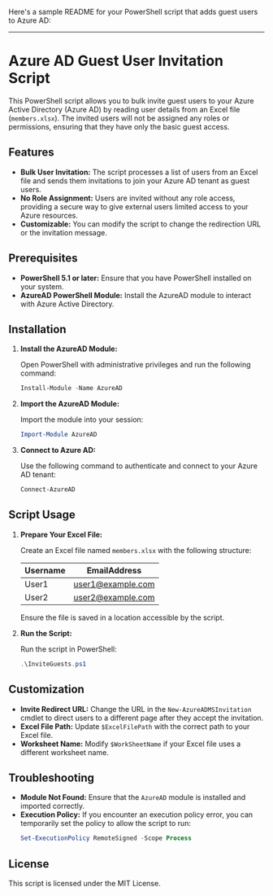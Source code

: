 Here's a sample README for your PowerShell script that adds guest users to Azure AD:

---

# Azure AD Guest User Invitation Script

This PowerShell script allows you to bulk invite guest users to your Azure Active Directory (Azure AD) by reading user details from an Excel file (`members.xlsx`). The invited users will not be assigned any roles or permissions, ensuring that they have only the basic guest access.

## Features

- **Bulk User Invitation:** The script processes a list of users from an Excel file and sends them invitations to join your Azure AD tenant as guest users.
- **No Role Assignment:** Users are invited without any role access, providing a secure way to give external users limited access to your Azure resources.
- **Customizable:** You can modify the script to change the redirection URL or the invitation message.

## Prerequisites

- **PowerShell 5.1 or later:** Ensure that you have PowerShell installed on your system.
- **AzureAD PowerShell Module:** Install the AzureAD module to interact with Azure Active Directory.

## Installation

1. **Install the AzureAD Module:**

   Open PowerShell with administrative privileges and run the following command:
   ```powershell
   Install-Module -Name AzureAD
   ```

2. **Import the AzureAD Module:**

   Import the module into your session:
   ```powershell
   Import-Module AzureAD
   ```

3. **Connect to Azure AD:**

   Use the following command to authenticate and connect to your Azure AD tenant:
   ```powershell
   Connect-AzureAD
   ```

## Script Usage

1. **Prepare Your Excel File:**

   Create an Excel file named `members.xlsx` with the following structure:

   | Username | EmailAddress     |
   |----------|------------------|
   | User1    | user1@example.com |
   | User2    | user2@example.com |

   Ensure the file is saved in a location accessible by the script.

2. **Run the Script:**

   Run the script in PowerShell:
   ```powershell
   .\InviteGuests.ps1
   ```

## Customization

- **Invite Redirect URL:** Change the URL in the `New-AzureADMSInvitation` cmdlet to direct users to a different page after they accept the invitation.
- **Excel File Path:** Update `$ExcelFilePath` with the correct path to your Excel file.
- **Worksheet Name:** Modify `$WorkSheetName` if your Excel file uses a different worksheet name.

## Troubleshooting

- **Module Not Found:** Ensure that the `AzureAD` module is installed and imported correctly.
- **Execution Policy:** If you encounter an execution policy error, you can temporarily set the policy to allow the script to run:
  ```powershell
  Set-ExecutionPolicy RemoteSigned -Scope Process
  ```

## License

This script is licensed under the MIT License.

